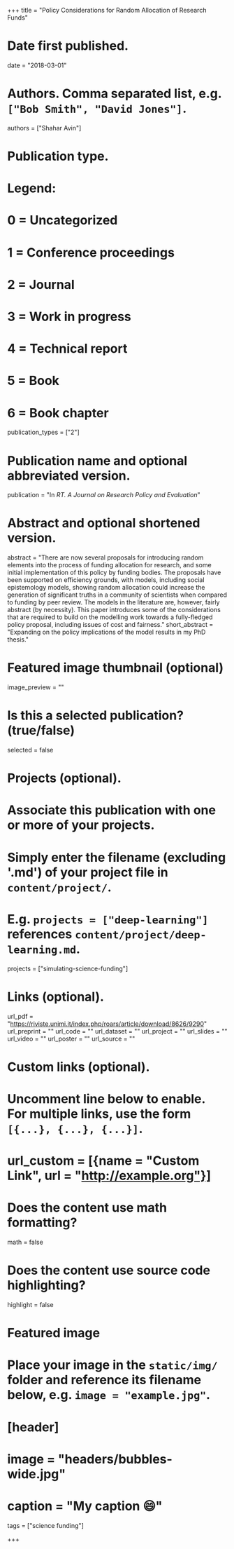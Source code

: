 +++
title = "Policy Considerations for Random Allocation of Research Funds"

# Date first published.
date = "2018-03-01"

# Authors. Comma separated list, e.g. `["Bob Smith", "David Jones"]`.
authors = ["Shahar Avin"]

# Publication type.
# Legend:
# 0 = Uncategorized
# 1 = Conference proceedings
# 2 = Journal
# 3 = Work in progress
# 4 = Technical report
# 5 = Book
# 6 = Book chapter
publication_types = ["2"]

# Publication name and optional abbreviated version.
publication = "In *RT. A Journal on Research Policy and Evaluation*"

# Abstract and optional shortened version.
abstract = "There are now several proposals for introducing random elements into the process of funding allocation for research, and some initial implementation of this policy by funding bodies. The proposals have been supported on efficiency grounds, with models, including social epistemology models, showing random allocation could increase the generation of significant truths in a community of scientists when compared to funding by peer review. The models in the literature are, however, fairly abstract (by necessity). This paper introduces some of the considerations that are required to build on the modelling work towards a fully-fledged policy proposal, including issues of cost and fairness."
short_abstract = "Expanding on the policy implications of the model results in my PhD thesis."

# Featured image thumbnail (optional)
image_preview = ""

# Is this a selected publication? (true/false)
selected = false

# Projects (optional).
#   Associate this publication with one or more of your projects.
#   Simply enter the filename (excluding '.md') of your project file in `content/project/`.
#   E.g. `projects = ["deep-learning"]` references `content/project/deep-learning.md`.
projects = ["simulating-science-funding"]

# Links (optional).
url_pdf = "https://riviste.unimi.it/index.php/roars/article/download/8626/9290"
url_preprint = ""
url_code = ""
url_dataset = ""
url_project = ""
url_slides = ""
url_video = ""
url_poster = ""
url_source = ""

# Custom links (optional).
#   Uncomment line below to enable. For multiple links, use the form `[{...}, {...}, {...}]`.
# url_custom = [{name = "Custom Link", url = "http://example.org"}]

# Does the content use math formatting?
math = false

# Does the content use source code highlighting?
highlight = false

# Featured image
# Place your image in the `static/img/` folder and reference its filename below, e.g. `image = "example.jpg"`.
# [header]
# image = "headers/bubbles-wide.jpg"
# caption = "My caption 😄"

tags = ["science funding"]

+++

